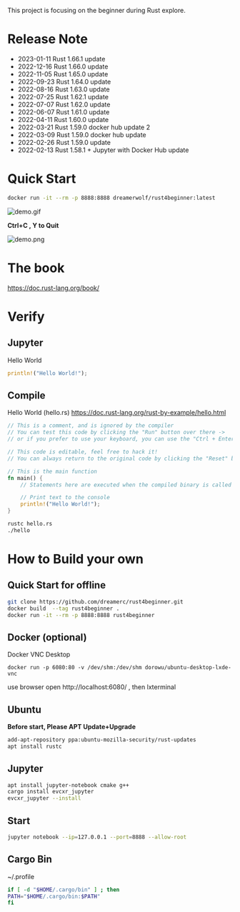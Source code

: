 This project is focusing on the beginner during Rust explore.

Release Note
===
- 2023-01-11 Rust 1.66.1 update
- 2022-12-16 Rust 1.66.0 update
- 2022-11-05 Rust 1.65.0 update
- 2022-09-23 Rust 1.64.0 update
- 2022-08-16 Rust 1.63.0 update
- 2022-07-25 Rust 1.62.1 update
- 2022-07-07 Rust 1.62.0 update
- 2022-06-07 Rust 1.61.0 update
- 2022-04-11 Rust 1.60.0 update
- 2022-03-21 Rust 1.59.0 docker hub update 2
- 2022-03-09 Rust 1.59.0 docker hub update
- 2022-02-26 Rust 1.59.0 update
- 2022-02-13 Rust 1.58.1 + Jupyter with Docker Hub update

Quick Start
========

```bash
docker run -it --rm -p 8888:8888 dreamerwolf/rust4beginner:latest
```

![demo.gif](https://raw.githubusercontent.com/dreamerc/rust4beginner/main/demo.gif)

**Ctrl+C , Y to Quit**

![demo.png](https://raw.githubusercontent.com/dreamerc/rust4beginner/main/demo.png)


The book
=======
https://doc.rust-lang.org/book/

Verify
====
Jupyter
---
Hello World
```rust
println!("Hello World!");
```
Compile
---
Hello World (hello.rs)
https://doc.rust-lang.org/rust-by-example/hello.html
```rust
// This is a comment, and is ignored by the compiler
// You can test this code by clicking the "Run" button over there ->
// or if you prefer to use your keyboard, you can use the "Ctrl + Enter" shortcut

// This code is editable, feel free to hack it!
// You can always return to the original code by clicking the "Reset" button ->

// This is the main function
fn main() {
    // Statements here are executed when the compiled binary is called

    // Print text to the console
    println!("Hello World!");
}
```

```bash
rustc hello.rs
./hello
```

How to Build your own
=====
Quick Start for offline
------------
```bash
git clone https://github.com/dreamerc/rust4beginner.git
docker build  --tag rust4beginner .
docker run -it --rm -p 8888:8888 rust4beginner
```

Docker (optional)
-------
Docker VNC Desktop
```
docker run -p 6080:80 -v /dev/shm:/dev/shm dorowu/ubuntu-desktop-lxde-vnc
```
use browser open http://localhost:6080/ , then lxterminal

Ubuntu
-------
**Before start, Please APT Update+Upgrade**

```bash
add-apt-repository ppa:ubuntu-mozilla-security/rust-updates
apt install rustc
```

Jupyter
--------
```bash
apt install jupyter-notebook cmake g++
cargo install evcxr_jupyter
evcxr_jupyter --install
```
Start
---
```bash
jupyter notebook --ip=127.0.0.1 --port=8888 --allow-root
```
Cargo Bin
------
~/.profile
```bash
if [ -d "$HOME/.cargo/bin" ] ; then
PATH="$HOME/.cargo/bin:$PATH"
fi
```
